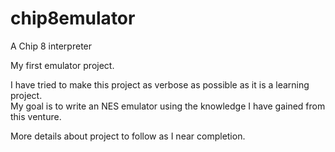 # chip8emulator
A Chip 8 interpreter

My first emulator project.

I have tried to make this project as verbose as possible as it is a learning project.  
My goal is to write an NES emulator using the knowledge I have gained from this venture.
 
More details about project to follow as I near completion.

